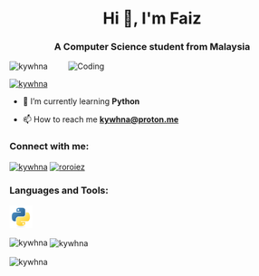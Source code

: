 <h1 align="center">Hi 👋, I'm Faiz</h1>
<h3 align="center">A Computer Science student from Malaysia</h3>
<img align="right" alt="Coding" width="400" src="https://can.dribbble.com/users/1162077/screenshots/3848914/programmer.gif">


<p align="left"> <img src="https://komarev.com/ghpvc/?username=kywhna&label=Profile%20views&color=0e75b6&style=flat" alt="kywhna" /> </p>

<p align="left"> <a href="https://twitter.com/kywhna" target="blank"><img src="https://img.shields.io/twitter/follow/kywhna?logo=twitter&style=for-the-badge" alt="kywhna" /></a> </p>

- 🌱 I’m currently learning **Python**

- 📫 How to reach me **kywhna@proton.me**

<h3 align="left">Connect with me:</h3>
<p align="left">
<a href="https://twitter.com/kywhna" target="blank"><img align="center" src="https://raw.githubusercontent.com/rahuldkjain/github-profile-readme-generator/master/src/images/icons/Social/twitter.svg" alt="kywhna" height="30" width="40" /></a>
<a href="https://instagram.com/roroiez" target="blank"><img align="center" src="https://raw.githubusercontent.com/rahuldkjain/github-profile-readme-generator/master/src/images/icons/Social/instagram.svg" alt="roroiez" height="30" width="40" /></a>
</p>

<h3 align="left">Languages and Tools:</h3>
<p align="left"> <a href="https://www.python.org" target="_blank" rel="noreferrer"> <img src="https://raw.githubusercontent.com/devicons/devicon/master/icons/python/python-original.svg" alt="python" width="40" height="40"/> </a> </p>

<p><img align="left" src="https://github-readme-stats.vercel.app/api/top-langs?username=kywhna&show_icons=true&locale=en&layout=compact" alt="kywhna" /></p>

<p>&nbsp;<img align="center" src="https://github-readme-stats.vercel.app/api?username=kywhna&show_icons=true&locale=en" alt="kywhna" /></p>

<p><img align="center" src="https://github-readme-streak-stats.herokuapp.com/?user=kywhna&" alt="kywhna" /></p>
